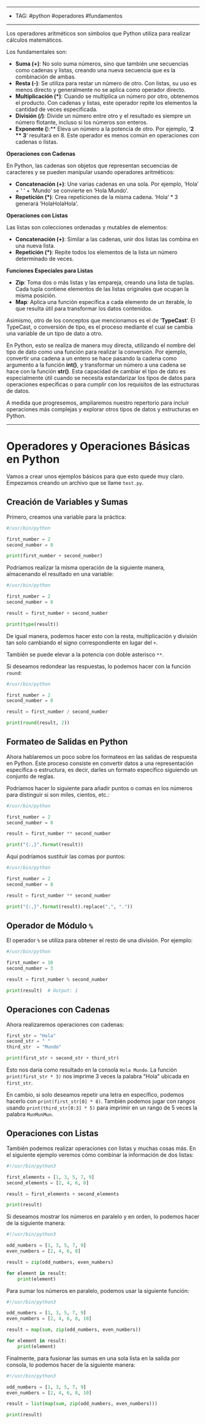 

----
- TAG: #python #operadores #fundamentos
----
Los operadores aritméticos son símbolos que Python utiliza para realizar cálculos matemáticos.

Los fundamentales son:

- **Suma (+)**: No solo suma números, sino que también une secuencias como cadenas y listas, creando una nueva secuencia que es la combinación de ambas.
- **Resta (-)**: Se utiliza para restar un número de otro. Con listas, su uso es menos directo y generalmente no se aplica como operador directo.
- **Multiplicación (*)**: Cuando se multiplica un número por otro, obtenemos el producto. Con cadenas y listas, este operador repite los elementos la cantidad de veces especificada.
- **División (/)**: Divide un número entre otro y el resultado es siempre un número flotante, incluso si los números son enteros.
- **Exponente (**):** Eleva un número a la potencia de otro. Por ejemplo, ‘**2 ** 3**‘ resultará en 8. Este operador es menos común en operaciones con cadenas o listas.

**Operaciones con Cadenas**

En Python, las cadenas son objetos que representan secuencias de caracteres y se pueden manipular usando operadores aritméticos:

- **Concatenación (+)**: Une varias cadenas en una sola. Por ejemplo, ‘Hola’ + ‘ ‘ + ‘Mundo’ se convierte en ‘Hola Mundo’.
- **Repetición (*)**: Crea repeticiones de la misma cadena. ‘Hola’ * 3 generará ‘HolaHolaHola’.

**Operaciones con Listas**

Las listas son colecciones ordenadas y mutables de elementos:

- **Concatenación (+)**: Similar a las cadenas, unir dos listas las combina en una nueva lista.
- **Repetición (*)**: Repite todos los elementos de la lista un número determinado de veces.

**Funciones Especiales para Listas**

- **Zip**: Toma dos o más listas y las empareja, creando una lista de tuplas. Cada tupla contiene elementos de las listas originales que ocupan la misma posición.
- **Map**: Aplica una función específica a cada elemento de un iterable, lo que resulta útil para transformar los datos contenidos.

Asimismo, otro de los conceptos que mencionamos es el de ‘**TypeCast**‘. El TypeCast, o conversión de tipo, es el proceso mediante el cual se cambia una variable de un tipo de dato a otro.

En Python, esto se realiza de manera muy directa, utilizando el nombre del tipo de dato como una función para realizar la conversión. Por ejemplo, convertir una cadena a un entero se hace pasando la cadena como argumento a la función **int()**, y transformar un número a una cadena se hace con la función **str()**. Esta capacidad de cambiar el tipo de dato es especialmente útil cuando se necesita estandarizar los tipos de datos para operaciones específicas o para cumplir con los requisitos de las estructuras de datos.

A medida que progresemos, ampliaremos nuestro repertorio para incluir operaciones más complejas y explorar otros tipos de datos y estructuras en Python.

-----
# Operadores y Operaciones Básicas en Python


Vamos a crear unos ejemplos básicos para que esto quede muy claro. Empezamos creando un archivo que se llame `test.py`.

## Creación de Variables y Sumas

Primero, creamos una variable para la práctica:

```python
#/usr/bin/python

first_number = 2 
second_number = 8  

print(first_number + second_number)
```

Podríamos realizar la misma operación de la siguiente manera, almacenando el resultado en una variable:

```python
#/usr/bin/python 

first_number = 2 
second_number = 8  

result = first_number + second_number 

print(type(result))
```

De igual manera, podemos hacer esto con la resta, multiplicación y división tan solo cambiando el signo correspondiente en lugar del `+`.

También se puede elevar a la potencia con doble asterisco `**`.

Si deseamos redondear las respuestas, lo podemos hacer con la función `round`:

```python
#/usr/bin/python 

first_number = 2 
second_number = 8  

result = first_number / second_number  

print(round(result, 2))
```

## Formateo de Salidas en Python

Ahora hablaremos un poco sobre los formateos en las salidas de respuesta en Python. Este proceso consiste en convertir datos a una representación específica o estructura, es decir, darles un formato específico siguiendo un conjunto de reglas.

Podríamos hacer lo siguiente para añadir puntos o comas en los números para distinguir si son miles, cientos, etc.:

```python
#/usr/bin/python

first_number = 2 
second_number = 8  

result = first_number ** second_number 

print("{:,}".format(result))
```

Aquí podríamos sustituir las comas por puntos:

```python
#/usr/bin/python  

first_number = 2 
second_number = 8  

result = first_number ** second_number  

print("{:,}".format(result).replace(",", "."))
```

## Operador de Módulo `%`

El operador `%` se utiliza para obtener el resto de una división. Por ejemplo:

```python
#/usr/bin/python  

first_number = 10 
second_number = 3  

result = first_number % second_number 

print(result)  # Output: 1
```

## Operaciones con Cadenas

Ahora realizaremos operaciones con cadenas:

```python
first_str = "Hola" 
second_str = " " 
third_str  = "Mundo"  

print(first_str + second_str + third_str)
```

Esto nos daría como resultado en la consola `Hola Mundo`. La función `print(first_str * 3)` nos imprime 3 veces la palabra "Hola" ubicada en `first_str`.

En cambio, si solo deseamos repetir una letra en específico, podemos hacerlo con `print(first_str[0] * 8)`. También podemos jugar con rangos usando `print(third_str[0:3] * 5)` para imprimir en un rango de 5 veces la palabra `MunMunMun`.

## Operaciones con Listas

También podemos realizar operaciones con listas y muchas cosas más. En el siguiente ejemplo veremos cómo combinar la información de dos listas:

```python
#!/usr/bin/python3  

first_elements = [1, 3, 5, 7, 9] 
second_elements = [2, 4, 6, 8] 

result = first_elements + second_elements 

print(result)
```

Si deseamos mostrar los números en paralelo y en orden, lo podemos hacer de la siguiente manera:

```python
#!/usr/bin/python3  

odd_numbers = [1, 3, 5, 7, 9] 
even_numbers = [2, 4, 6, 8] 

result = zip(odd_numbers, even_numbers) 

for element in result:  
	print(element)
```

Para sumar los números en paralelo, podemos usar la siguiente función:

```python
#!/usr/bin/python3  

odd_numbers = [1, 3, 5, 7, 9] 
even_numbers = [2, 4, 6, 8, 10] 

result = map(sum, zip(odd_numbers, even_numbers)) 

for element in result:     
	print(element)
```

Finalmente, para fusionar las sumas en una sola lista en la salida por consola, lo podemos hacer de la siguiente manera:

```python
#!/usr/bin/python3  

odd_numbers = [1, 3, 5, 7, 9] 
even_numbers = [2, 4, 6, 8, 10] 

result = list(map(sum, zip(odd_numbers, even_numbers)))  

print(result)
```
